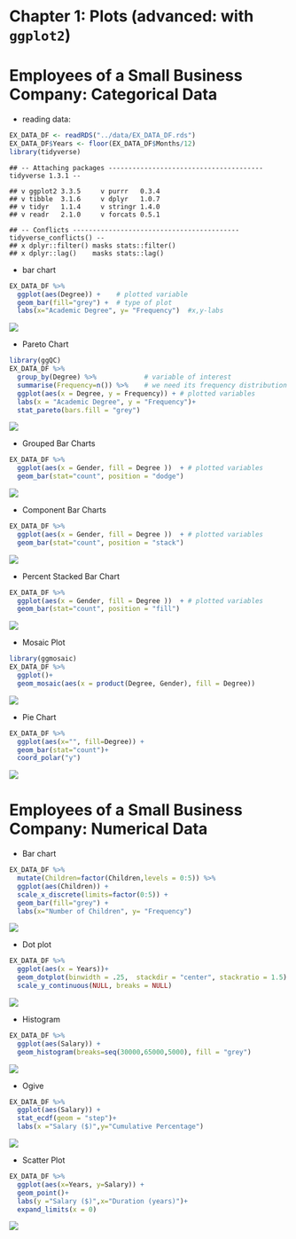 Chapter 1: Plots (advanced: with `ggplot2`)
================

# Employees of a Small Business Company: Categorical Data

-   reading data:

``` r
EX_DATA_DF <- readRDS("../data/EX_DATA_DF.rds")
EX_DATA_DF$Years <- floor(EX_DATA_DF$Months/12)
library(tidyverse)
```

    ## -- Attaching packages --------------------------------------- tidyverse 1.3.1 --

    ## v ggplot2 3.3.5     v purrr   0.3.4
    ## v tibble  3.1.6     v dplyr   1.0.7
    ## v tidyr   1.1.4     v stringr 1.4.0
    ## v readr   2.1.0     v forcats 0.5.1

    ## -- Conflicts ------------------------------------------ tidyverse_conflicts() --
    ## x dplyr::filter() masks stats::filter()
    ## x dplyr::lag()    masks stats::lag()

-   bar chart

``` r
EX_DATA_DF %>% 
  ggplot(aes(Degree)) +    # plotted variable
  geom_bar(fill="grey") +  # type of plot
  labs(x="Academic Degree", y= "Frequency")  #x,y-labs 
```

![](Chapter_1_Plots_Advanced_files/figure-gfm/unnamed-chunk-2-1.png)<!-- -->
- Pareto Chart

``` r
library(ggQC)
EX_DATA_DF %>% 
  group_by(Degree) %>%            # variable of interest
  summarise(Frequency=n()) %>%    # we need its frequency distribution
  ggplot(aes(x = Degree, y = Frequency)) + # plotted variables
  labs(x = "Academic Degree", y = "Frequency")+
  stat_pareto(bars.fill = "grey")
```

![](Chapter_1_Plots_Advanced_files/figure-gfm/unnamed-chunk-3-1.png)<!-- -->
- Grouped Bar Charts

``` r
EX_DATA_DF %>% 
  ggplot(aes(x = Gender, fill = Degree ))  + # plotted variables
  geom_bar(stat="count", position = "dodge")  
```

![](Chapter_1_Plots_Advanced_files/figure-gfm/unnamed-chunk-4-1.png)<!-- -->
- Component Bar Charts

``` r
EX_DATA_DF %>% 
  ggplot(aes(x = Gender, fill = Degree ))  + # plotted variables
  geom_bar(stat="count", position = "stack")  
```

![](Chapter_1_Plots_Advanced_files/figure-gfm/unnamed-chunk-5-1.png)<!-- -->
- Percent Stacked Bar Chart

``` r
EX_DATA_DF %>% 
  ggplot(aes(x = Gender, fill = Degree ))  + # plotted variables
  geom_bar(stat="count", position = "fill")    
```

![](Chapter_1_Plots_Advanced_files/figure-gfm/unnamed-chunk-6-1.png)<!-- -->
- Mosaic Plot

``` r
library(ggmosaic)
EX_DATA_DF %>% 
  ggplot()+
  geom_mosaic(aes(x = product(Degree, Gender), fill = Degree))
```

![](Chapter_1_Plots_Advanced_files/figure-gfm/unnamed-chunk-7-1.png)<!-- -->
- Pie Chart

``` r
EX_DATA_DF %>% 
  ggplot(aes(x="", fill=Degree)) +
  geom_bar(stat="count")+
  coord_polar("y")
```

![](Chapter_1_Plots_Advanced_files/figure-gfm/unnamed-chunk-8-1.png)<!-- -->

# Employees of a Small Business Company: Numerical Data

-   Bar chart

``` r
EX_DATA_DF %>% 
  mutate(Children=factor(Children,levels = 0:5)) %>% 
  ggplot(aes(Children)) +    
  scale_x_discrete(limits=factor(0:5)) +
  geom_bar(fill="grey") +  
  labs(x="Number of Children", y= "Frequency")  
```

![](Chapter_1_Plots_Advanced_files/figure-gfm/unnamed-chunk-9-1.png)<!-- -->
- Dot plot

``` r
EX_DATA_DF %>% 
  ggplot(aes(x = Years))+ 
  geom_dotplot(binwidth = .25,  stackdir = "center", stackratio = 1.5) +
  scale_y_continuous(NULL, breaks = NULL)
```

![](Chapter_1_Plots_Advanced_files/figure-gfm/unnamed-chunk-10-1.png)<!-- -->
- Histogram

``` r
EX_DATA_DF %>% 
  ggplot(aes(Salary)) +
  geom_histogram(breaks=seq(30000,65000,5000), fill = "grey") 
```

![](Chapter_1_Plots_Advanced_files/figure-gfm/unnamed-chunk-11-1.png)<!-- -->
- Ogive

``` r
EX_DATA_DF %>% 
  ggplot(aes(Salary)) + 
  stat_ecdf(geom = "step")+
  labs(x ="Salary ($)",y="Cumulative Percentage")
```

![](Chapter_1_Plots_Advanced_files/figure-gfm/unnamed-chunk-12-1.png)<!-- -->
- Scatter Plot

``` r
EX_DATA_DF %>% 
  ggplot(aes(x=Years, y=Salary)) +
  geom_point()+
  labs(y ="Salary ($)",x="Duration (years)")+
  expand_limits(x = 0)
```

![](Chapter_1_Plots_Advanced_files/figure-gfm/unnamed-chunk-13-1.png)<!-- -->
